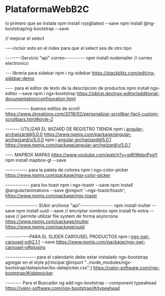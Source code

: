 # PlataformaWebB2C

lo primero que se instala 
npm install rxjs@latest --save
npm install @ng-bootstrap/ng-bootstrap --save 


// mejorar el select 

----incluir esto en el index para que el select sea de otro tipo
<script src="https://cdnjs.cloudflare.com/ajax/libs/bootstrap-select/1.13.1/js/bootstrap-select.min.js"></script>
<link rel="stylesheet" href="https://cdnjs.cloudflare.com/ajax/libs/bootstrap-select/1.13.1/css/bootstrap-select.min.css">


--------Servicio "api" correo----------
npm install nodemailer // correo electronico


--- libreria para sidebar
npm i ng-sidebar
https://stackblitz.com/edit/ng-sidebar-demo


---- para el editor de texto de la descripcion de productos
npm install ngx-editor --save
npm i ngx-bootstrap
https://sibiraj.dev/ngx-editor/additional-documentation/configuration.html


------------ buenos estilos de scroll
https://www.zkreations.com/2018/02/personalizar-scrollbar-facil-custom-scrollbars.html#style-2


------- UTILIZAR EL WIZARD DE REGISTRO TIENDA
       npm i angular-archwizard@5.0.0
       https://www.npmjs.com/package/angular-archwizard/v/5.0.0
       npm i angular-archwizard@5.0.1
       https://www.npmjs.com/package/angular-archwizard/v/5.0.1

---- MAPBOX MAPAS
https://www.youtube.com/watch?v=gdKWeboPxgY
npm install mapbox-gl --save



----------- para la paleta de colores
            npm i ngx-color-picker
https://www.npmjs.com/package/ngx-color-picker



------------ para los toast
npm i ngx-toastr --save
npm install @angular/animations --save
@import '~ngx-toastr/toastr';
https://www.npmjs.com/package/ngx-toastr



---------------- SUbir archivos "api"----------------
npm install multer --save
npm install uuid --save // encriptar nombres
npm install fs-extra --save // permite utilizar file system de forma asyncrona
https://www.npmjs.com/package/multer
https://www.npmjs.com/package/uuid

------------PARA EL SLIDER CAROUSEL PRODUCTOS
npm i ngx-owl-carousel-o@2.1.1 --save
https://www.npmjs.com/package/ngx-owl-carousel-o#plugins

--------------- para el calendario 
debe estar instalado ngx-bootstrap 
agregar en el style p[rincipal
@import "../node_modules/ngx-bootstrap/datepicker/bs-datepicker.css";]
https://valor-software.com/ngx-bootstrap/#/datepicker


-------- Para el Buscador
ng add ngx-bootstrap  --component typeahead
https://valor-software.com/ngx-bootstrap/#/typeahead
